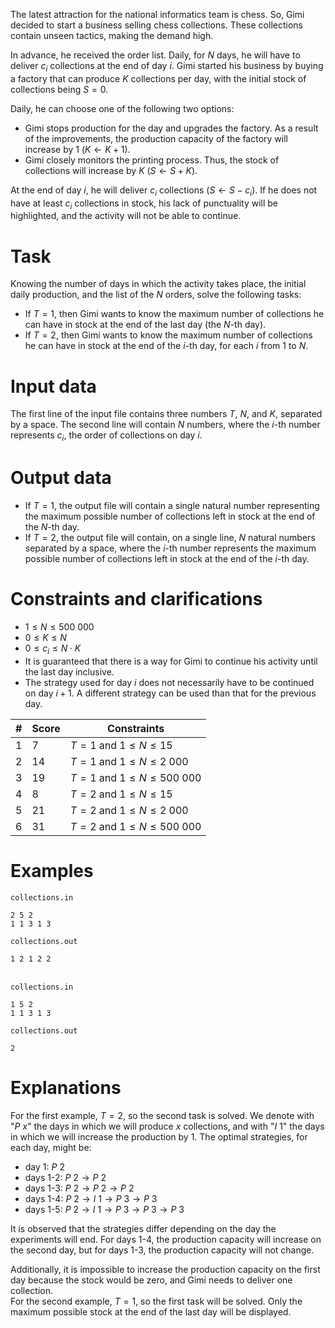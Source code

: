 The latest attraction for the national informatics team is chess. So, Gimi decided to start a business selling chess collections. These collections contain unseen tactics, making the demand high.

In advance, he received the order list. Daily, for $N$ days, he will have to deliver $c_i$ collections at the end of day $i$. Gimi started his business by buying a factory that can produce $K$ collections per day, with the initial stock of collections being $S = 0$.

Daily, he can choose one of the following two options:
* Gimi stops production for the day and upgrades the factory. As a result of the improvements, the production capacity of the factory will increase by $1$ ($K \leftarrow K + 1$).
* Gimi closely monitors the printing process. Thus, the stock of collections will increase by $K$ ($S \leftarrow S + K$).

At the end of day $i$, he will deliver $c_i$ collections ($S \leftarrow S - c_i$). If he does not have at least $c_i$ collections in stock, his lack of punctuality will be highlighted, and the activity will not be able to continue.

# Task

Knowing the number of days in which the activity takes place, the initial daily production, and the list of the $N$ orders, solve the following tasks:
* If $T = 1$, then Gimi wants to know the maximum number of collections he can have in stock at the end of the last day (the $N$-th day).
* If $T = 2$, then Gimi wants to know the maximum number of collections he can have in stock at the end of the $i$-th day, for each $i$ from $1$ to $N$.

# Input data
The first line of the input file contains three numbers $T$, $N$, and $K$, separated by a space. The second line will contain $N$ numbers, where the $i$-th number represents $c_i$, the order of collections on day $i$.

# Output data 
* If $T = 1$, the output file will contain a single natural number representing the maximum possible number of collections left in stock at the end of the $N$-th day.
* If $T = 2$, the output file will contain, on a single line, $N$ natural numbers separated by a space, where the $i$-th number represents the maximum possible number of collections left in stock at the end of the $i$-th day.

# Constraints and clarifications

* $1 \leq N \leq 500\ 000$
* $0 \leq K \leq N$
* $0 \leq c_i \leq N \cdot K$
* It is guaranteed that there is a way for Gimi to continue his activity until the last day inclusive.
* The strategy used for day $i$ does not necessarily have to be continued on day $i + 1$. A different strategy can be used than that for the previous day.

|#|Score|Constraints|
|-|-|--------|
|1|7|$T = 1$ and $1 \leq N \leq 15$|
|2|14|$T = 1$ and $1 \leq N \leq 2\ 000$|
|3|19|$T = 1$ and $1 \leq N \leq 500\ 000$|
|4|8|$T = 2$ and $1 \leq N \leq 15$|
|5|21|$T = 2$ and $1 \leq N \leq 2\ 000$|
|6|31|$T = 2$ and $1 \leq N \leq 500\ 000$|

# Examples
`collections.in`
```
2 5 2
1 1 3 1 3
```
`collections.out`
```
1 2 1 2 2
```
\
`collections.in`
```
1 5 2
1 1 3 1 3
```
`collections.out`
```
2
```

# Explanations

For the first example, $T = 2$, so the second task is solved. We denote with "$P \ x$" the days in which we will produce $x$ collections, and with "$I \ 1$" the days in which we will increase the production by 1. The optimal strategies, for each day, might be:
* day 1: $P \ 2$
* days 1-2: $P \ 2 \rightarrow P \ 2$
* days 1-3: $P \ 2 \rightarrow P \ 2 \rightarrow P \ 2$
* days 1-4: $P \ 2 \rightarrow I \ 1 \rightarrow P \ 3 \rightarrow P \ 3$
* days 1-5: $P \ 2 \rightarrow I \ 1 \rightarrow P \ 3 \rightarrow P \ 3 \rightarrow P \ 3$

It is observed that the strategies differ depending on the day the experiments will end. For days 1-4, the production capacity will increase on the second day, but for days 1-3, the production capacity will not change.

Additionally, it is impossible to increase the production capacity on the first day because the stock would be zero, and Gimi needs to deliver one collection.
\
For the second example, $T = 1$, so the first task will be solved. Only the maximum possible stock at the end of the last day will be displayed.
